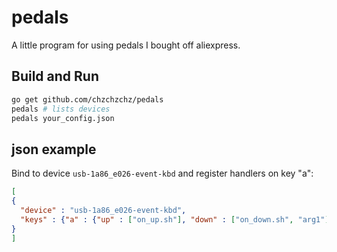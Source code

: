 # pedals

A little program for using pedals I bought off aliexpress.

## Build and Run 

```sh
go get github.com/chzchzchz/pedals
pedals # lists devices
pedals your_config.json
```

## json example

Bind to device `usb-1a86_e026-event-kbd` and register handlers on key "a":

```json
[
{
  "device" : "usb-1a86_e026-event-kbd",
  "keys" : {"a" : {"up" : ["on_up.sh"], "down" : ["on_down.sh", "arg1"], "hold" : ["abc"]  }}
}
]
```